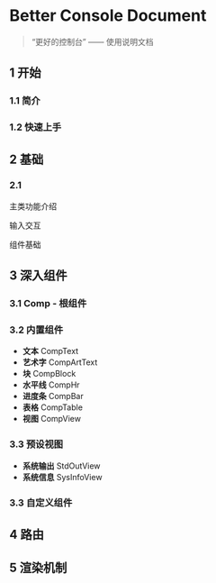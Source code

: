 # Better Console Document

> “更好的控制台” —— 使用说明文档

## 1 开始

### 1.1 简介

### 1.2 快速上手

## 2 基础

### 2.1 



主类功能介绍

输入交互

组件基础

## 3 深入组件

### 3.1 Comp - 根组件

### 3.2 内置组件

- **文本** CompText 
- **艺术字** CompArtText
- **块** CompBlock 
- **水平线** CompHr
- **进度条** CompBar
- **表格** CompTable
- **视图** CompView

### 3.3 预设视图

- **系统输出** StdOutView
- **系统信息** SysInfoView

### 3.3 自定义组件



## 4 路由

## 5 渲染机制